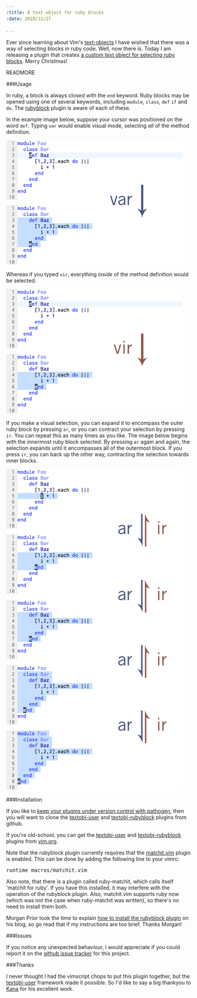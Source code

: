 ```yaml
--- 
:title: A text-object for ruby blocks
:date: 2010/12/27

---
```


Ever since learning about Vim's [text-objects][] I have wished that there was a way of selecting blocks in ruby code. Well, now there is. Today I am releasing a plugin that creates [a custom text object for selecting ruby blocks][rubyblock]. Merry Christmas!

[text-objects]: http://vimdoc.sourceforge.net/htmldoc/motion.html#text-objects
[rubyblock]: http://www.vim.org/scripts/script.php?script_id=3382



READMORE

###Usage

In ruby, a block is always closed with the `end` keyword. Ruby blocks may be opened using one of several keywords, including `module`, `class`, `def` `if` and `do`. The [rubyblock][textobj-rubyblock] plugin is aware of each of these.

In the example image below, suppose your cursor was positioned on the word `def`. Typing `var` would enable visual mode, selecting _all_ of the method definition. 

![The 'var' text-object selects all of the current ruby block](/images/blog/rubyblock-all.png)

Whereas if you typed `vir`, everything _inside_ of the method definition would be selected:

![The 'vir' text-object selects inside of the current ruby block](/images/blog/rubyblock-inner.png)

If you make a visual selection, you can expand it to encompass the outer ruby block by pressing `ar`, or you can contract your selection by pressing `ir`. You can repeat this as many times as you like. The image below begins with the innermost ruby block selected. By pressing `ar` again and again, the selection expands until it encompasses all of the outermost block. If you press `ir`, you can back up the other way, contracting the selection towards inner blocks.

![You can expand or contract your selection by repeating 'ar' and 'ir' commands](/images/blog/rubyblock-scissorkick.png)

###Installation

If you like to [keep your plugins under version control with pathogen][pathogen], then you will want to clone the [textobj-user][kana-git] and [textobj-rubyblock][ruby-git] plugins from github.

If you're old-school, you can get the [textobj-user][] and [textobj-rubyblock][] plugins from [vim.org][].

Note that the rubyblock plugin currently requires that the [matchit.vim][] plugin is enabled. This can be done by adding the following line to your vimrc:

<pre class="brush: vimscript">
runtime macros/matchit.vim
</pre>

Also note, that there is a plugin called ruby-matchit, which calls itself 'matchit for ruby'. If you have this installed, it may interfere with the operation of the rubyblock plugin. Also, matchit.vim supports ruby now (which was not the case when ruby-matchit was written), so there's no need to install them both.

Morgan Prior took the time to explain [how to install the rubyblock plugin][morgan] on his blog, so go read that if my instructions are too brief. Thanks Morgan!

###Issues

If you notice any unexpected behaviour, I would appreciate if you could report it on the [github issue tracker][issues] for this project.

###Thanks

I never thought I had the vimscript chops to put this plugin together, but the [textobj-user][] framework made it possible. So I'd like to say a big thankyou to [Kana][] for his excellent work. 

[Kana]: http://whileimautomaton.net/
[pathogen]: http://vimcasts.org/e/27
[textobj-user]: http://www.vim.org/scripts/script.php?script_id=2100
[kana-git]: https://github.com/kana/vim-textobj-user
[textobj-rubyblock]: http://www.vim.org/scripts/script.php?script_id=3382
[ruby-git]: https://github.com/nelstrom/vim-textobj-rubyblock
[vim.org]: http://www.vim.org/scripts/index.php
[matchit.vim]: http://www.vim.org/scripts/script.php?script_id=39
[issues]: https://github.com/nelstrom/vim-textobj-rubyblock/issues
[morgan]: http://amaras-tech.co.uk/people/morgan/article/84